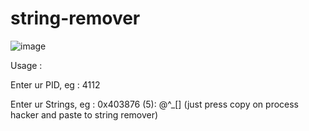 # string-remover
![image](https://github.com/idnohwxx/string-remover/assets/126401775/fd332eab-6c7a-4ec6-8a25-3de4e3d3b1a1)

Usage : 

Enter ur PID, eg : 4112

Enter ur Strings, eg : 0x403876 (5): @^_[] (just press copy on process hacker and paste to string remover)
